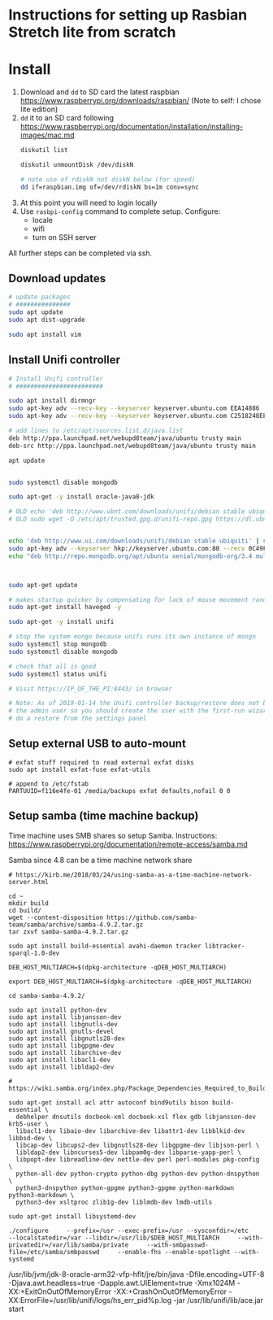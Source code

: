 # Instructions for setting up Rasbian Stretch lite from scratch

# Install

1. Download and `dd` to SD card the latest raspbian https://www.raspberrypi.org/downloads/raspbian/ (Note to self: I chose lite edition)
1. `dd` it to an SD card following https://www.raspberrypi.org/documentation/installation/installing-images/mac.md
    ```bash
    diskutil list

    diskutil unmountDisk /dev/diskN

    # note use of rdiskN not diskN below (for speed)
    dd if=raspbian.img of=/dev/rdiskN bs=1m conv=sync
    ```
1. At this point you will need to login locally
1. Use `rasbpi-config` command to complete setup. Configure:
    * locale
    * wifi
    * turn on SSH server

All further steps can be completed via ssh.


## Download updates

```bash
# update packages
# ###############
sudo apt update
sudo apt dist-upgrade

sudo apt install vim
```

## Install Unifi controller

```bash
# Install Unifi controller
# ########################

sudo apt install dirmngr
sudo apt-key adv --recv-key --keyserver keyserver.ubuntu.com EEA14886
sudo apt-key adv --recv-key --keyserver keyserver.ubuntu.com C2518248EEA14886 # launchpad VLC

# add lines to /etc/apt/sources.list.d/java.list
deb http://ppa.launchpad.net/webupd8team/java/ubuntu trusty main
deb-src http://ppa.launchpad.net/webupd8team/java/ubuntu trusty main

apt update


sudo systemctl disable mongodb

sudo apt-get -y install oracle-java8-jdk

# OLD echo 'deb http://www.ubnt.com/downloads/unifi/debian stable ubiquiti' | sudo tee -a /etc/apt/sources.list.d/100-ubnt.list > /dev/null
# OLD sudo wget -O /etc/apt/trusted.gpg.d/unifi-repo.gpg https://dl.ubnt.com/unifi/unifi-repo.gpg


echo 'deb http://www.ui.com/downloads/unifi/debian stable ubiquiti' | sudo tee /etc/apt/sources.list.d/100-ubnt-unifi.list
sudo apt-key adv --keyserver hkp://keyserver.ubuntu.com:80 --recv 0C49F3730359A14518585931BC711F9BA15703C6
echo "deb http://repo.mongodb.org/apt/ubuntu xenial/mongodb-org/3.4 multiverse" | sudo tee /etc/apt/sources.list.d/mongodb-org-3.4.list



sudo apt-get update

# makes startup quicker by compensating for lack of mouse movement randomness
sudo apt-get install haveged -y

sudo apt-get -y install unifi

# stop the system mongo because unifi runs its own instance of mongo
sudo systemctl stop mongodb
sudo systemctl disable mongodb

# check that all is good
sudo systemctl status unifi

# Visit https://IP_OF_THE_PI:8443/ in browser

# Note: As of 2019-01-14 the Unifi controller backup/restore does not backup
# the admin user so you should create the user with the first-run wizard and then
# do a restore from the settings panel
```

## Setup external USB to auto-mount

```
# exfat stuff required to read external exfat disks
sudo apt install exfat-fuse exfat-utils

# append to /etc/fstab
PARTUUID=f116e4fe-01 /media/backups exfat defaults,nofail 0 0
```

## Setup samba (time machine backup)

Time machine uses SMB shares so setup Samba. Instructions: https://www.raspberrypi.org/documentation/remote-access/samba.md

Samba since 4.8 can be a time machine network share

```
# https://kirb.me/2018/03/24/using-samba-as-a-time-machine-network-server.html

cd ~
mkdir build
cd build/
wget --content-disposition https://github.com/samba-team/samba/archive/samba-4.9.2.tar.gz
tar zxvf samba-samba-4.9.2.tar.gz

sudo apt install build-essential avahi-daemon tracker libtracker-sparql-1.0-dev

DEB_HOST_MULTIARCH=$(dpkg-architecture -qDEB_HOST_MULTIARCH)

export DEB_HOST_MULTIARCH=$(dpkg-architecture -qDEB_HOST_MULTIARCH)

cd samba-samba-4.9.2/

sudo apt install python-dev
sudo apt install libjansson-dev
sudo apt install libgnutls-dev
sudo apt install gnutls-devel
sudo apt install libgnutls28-dev
sudo apt install libgpgme-dev
sudo apt install libarchive-dev
sudo apt install libacl1-dev
sudo apt install libldap2-dev

# https://wiki.samba.org/index.php/Package_Dependencies_Required_to_Build_Samba#Debian_.2F_Ubuntu

sudo apt-get install acl attr autoconf bind9utils bison build-essential \
  debhelper dnsutils docbook-xml docbook-xsl flex gdb libjansson-dev krb5-user \
  libacl1-dev libaio-dev libarchive-dev libattr1-dev libblkid-dev libbsd-dev \
  libcap-dev libcups2-dev libgnutls28-dev libgpgme-dev libjson-perl \
  libldap2-dev libncurses5-dev libpam0g-dev libparse-yapp-perl \
  libpopt-dev libreadline-dev nettle-dev perl perl-modules pkg-config \
  python-all-dev python-crypto python-dbg python-dev python-dnspython \
  python3-dnspython python-gpgme python3-gpgme python-markdown python3-markdown \
  python3-dev xsltproc zlib1g-dev liblmdb-dev lmdb-utils

sudo apt-get install libsystemd-dev

./configure     --prefix=/usr --exec-prefix=/usr --sysconfdir=/etc     --localstatedir=/var --libdir=/usr/lib/$DEB_HOST_MULTIARCH     --with-privatedir=/var/lib/samba/private     --with-smbpasswd-file=/etc/samba/smbpasswd     --enable-fhs --enable-spotlight --with-systemd

```


/usr/lib/jvm/jdk-8-oracle-arm32-vfp-hflt/jre/bin/java -Dfile.encoding=UTF-8 -Djava.awt.headless=true -Dapple.awt.UIElement=true -Xmx1024M -XX:+ExitOnOutOfMemoryError -XX:+CrashOnOutOfMemoryError -XX:ErrorFile=/usr/lib/unifi/logs/hs_err_pid%p.log -jar /usr/lib/unifi/lib/ace.jar start
